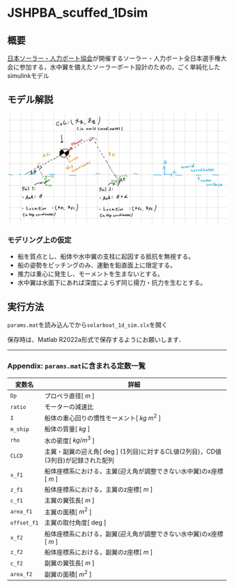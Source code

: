 # JSHPBA_scuffed_1Dsim

## 概要

[日本ソーラー・人力ボート協会](http://jsha.blue.coocan.jp/)が開催するソーラー・人力ボート全日本選手権大会に参加する，水中翼を備えたソーラーボート設計のための，ごく単純化したsimulinkモデル

## モデル解説

![](static/Ship_model.jpg)

### モデリング上の仮定

- 船を質点とし、船体や水中翼の支柱に起因する抵抗を無視する。
- 船の姿勢をピッチングのみ、運動を鉛直面上に限定する。
- 推力は重心に発生し、モーメントを生まないとする。
- 水中翼は水面下にあれば深度によらず同じ揚力・抗力を生むとする。

## 実行方法

`params.mat`を読み込んでから`solarboat_1d_sim.slx`を開く

保存時は、Matlab R2022a形式で保存するようにお願いします．

---

### Appendix: `params.mat`に含まれる定数一覧

変数名|詳細
--|--
`Dp`|プロペラ直径[ $m$ ]
`ratio`|モーターの減速比
`I`|船体の重心回りの慣性モーメント[ $kg\ m^2$ ]
`m_ship`|船体の質量[ $kg$ ]
`rho`|水の密度[ $kg/m^3$ ]
`CLCD`|主翼・副翼の迎え角[ $\text{deg}$ ] (1列目)に対するCL値(2列目)，CD値(3列目)が記録された配列
`x_f1`|船体座標系における，主翼(迎え角が調整できない水中翼)のx座標[ $m$ ]
`z_f1`|船体座標系における，主翼のz座標[ $m$ ]
`c_f1`|主翼の翼弦長[ $m$ ]
`area_f1`|主翼の面積[ $m^2$ ]
`offset_f1`|主翼の取付角度[ $\text{deg}$ ]
`x_f2`|船体座標系における，副翼(迎え角が調整できない水中翼)のx座標[ $m$ ]
`z_f2`|船体座標系における，副翼のz座標[ $m$ ]
`c_f2`|副翼の翼弦長[ $m$ ]
`area_f2`|副翼の面積[ $m^2$ ]